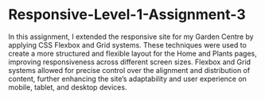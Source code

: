 # Responsive-Level-1-Assignment-3
In this assignment, I extended the responsive site for my Garden Centre by applying CSS Flexbox and Grid systems. These techniques were used to create a more structured and flexible layout for the Home and Plants pages, improving responsiveness across different screen sizes. Flexbox and Grid systems allowed for precise control over the alignment and distribution of content, further enhancing the site’s adaptability and user experience on mobile, tablet, and desktop devices.
